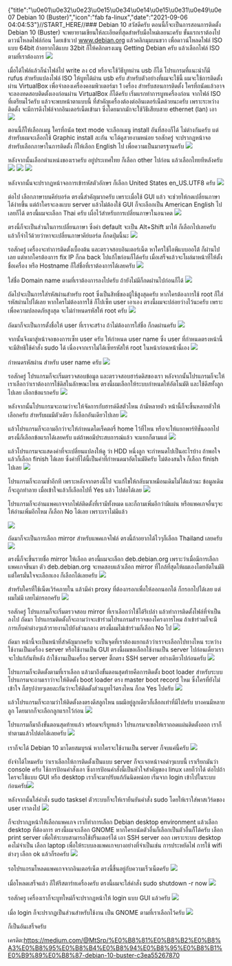 {"title":"\u0e01\u0e32\u0e23\u0e15\u0e34\u0e14\u0e15\u0e31\u0e49\u0e07 Debian 10 (Buster)","icon":"fab fa-linux","date":"2021-09-06 04:04:53"}//START_HERE//### Debian 10 
สวัสดีครับ ตอนนี้ก็จะเป็นการสอนการติดตั้ง Debian 10 (Buster) จะพยายามเขียนให้ละเอียดที่สุดสำหรับมือใหม่เลยนะครับ
ขั้นแรกเราต้องไปดาวน์โหลดไฟล์ก่อน โดยเข้าเวป www.debian.org แล้วคลิกมุมบนขวา เพื่อดาวน์โหลดไฟล์ ISO แบบ 64bit ถ้าอยากได้แบบ 32bit ก็ให้คลิกตรงเมนู Getting Debian ครับ แล้วเลือกไฟล์ ISO ตามที่เราต้องการ
![](https://miro.medium.com/max/1400/1*blGvEvXYSio5Dp8wTUaBmg.png)

เมื่อได้ไฟล์แล้วก็นำไฟล์ไป write ลง cd หรือจะใช้วิธีบูทผ่าน usb ก็ได้ โปรแกรมที่แนะนำก็มี rufus สำหรับแปลงไฟล์ ISO ให้บูทได้ผ่าน usb ครับ
สำหรับตัวอย่างที่ผมจะใช้นี้ ผมจะใช้การติดตั้งผ่าน VirtualBox เพื่อจำลองเครื่องคอมพิวเตอร์มา 1 เครื่อง สำหรับสอนการติดตั้ง ใครที่ถนัดแล้วอาจจะลองทดสอบติดตั้งเองก่อนผ่าน VirtualBox ก็ได้ครับ
เริ่มแรกทำการบูทเครื่องก่อน จากไฟล์ ISO ที่เตรียมไว้ครับ แล้วจะพบหน้าตาแบบนี้ ที่สำคัญเครื่องต้องต่ออินเตอร์เน็ตด้วยนะครับ เพราะระหว่างติดตั้ง จะมีการดึงไฟล์จากอินเตอร์เน็ตเข้ามา ซึ่งโดยมากมักจะใช้วิธีเสียบสาย ethernet (lan) เอา
![](https://miro.medium.com/max/1400/1*dUw573RpxNpuD2WUcD5S4w.png)

ตอนนี้ก็ให้เลือกเมนู ใครที่ถนัด text mode จะเลือกเมนู install อันที่สองก็ได้ ไม่ต่างกันครับ แต่สำหรับผมจะเลือกใช้ Graphic install ละกัน จะได้ดูสวยงามหน่อย
รอสักครู่ จะปรากฏหน้าจอสำหรับเลือกภาษาในการติดตั้ง ก็ให้เลือก English ไป เพื่อความเป็นมาตรฐานครับ
![](https://miro.medium.com/max/1400/1*Vnu5ics21Qy1SYz386TOdw.png)

หลังจากนั้นเลือกตำแหน่งของเราครับ อยู่ประเทศไทย ก็เลือก other ไปก่อน แล้วเลือกไทยทีหลังครับ
![](https://miro.medium.com/max/1400/1*nmVgWtzhwvfvxpl47rvECg.png)
![](https://miro.medium.com/max/1400/1*eQPScFvCupSfm29ih8vPyg.png)
![](https://miro.medium.com/max/1400/1*0Bkdy1Q3UHIDonVRdu1Pqw.png)

หลังจากนั้นจะปรากฏหน้าจอการเข้ารหัสตัวอักษร ก็เลือก United States en_US.UTF8 ครับ
![](https://miro.medium.com/max/1400/1*7frP3kYhNScG4jxV995PfQ.png)

ต่อไป เลือกภาษาบนคีย์บอร์ด ตรงนี้สำคัญมากครับ เพราะเมื่อใช้ GUI แล้ว จะช่วยให้กดเปลี่ยนภาษาได้ง่ายขึ้น แต่ถ้าใครจะลงแบบ server แล้วไม่ต้องใช้ GUI ก็จะเลือกเป็น American English ไปเลยก็ได้ ตรงนี้ผมจะเลือก Thai ครับ เผื่อไว้สำหรับการเปลี่ยนภาษาในอนาคต
![](https://miro.medium.com/max/1400/1*6cvvzAlKrNnjd_3z-l9CQA.png)

ตรงนี้ก็จะเป็นส่วนในการเปลี่ยนภาษา ซึ่งค่า default จะเป็น Alt+Shift มาให้ ก็เลือกไปเลยครับ แล้วก็จำไว้ด้วยว่าหาจะเปลี่ยนภาษาคีย์บอร์ด ก็กดปุ่มนี้นะ
![](https://miro.medium.com/max/1400/1*s1_bhJpTU6ypftIaK0aPXQ.png)

รอสักครู่ เครื่องจะทำการติดตั้งเบื้องต้น และตรวจสอบอินเตอร์เน็ต หาใครใช้ไอพีแบบออโต้ ก็ผ่านไปเลย แต่หากใครต้องการ fix IP ก็กด back ไปแก้ไขก่อนก็ได้ครับ เมื่อเสร็จแล้วจะโผล่มาหน้าที่ให้ตั้งชื่อเครื่อง หรือ Hostname ก็ใส่ชื่อที่เราต้องการได้เลยครับ
![](https://miro.medium.com/max/1400/1*bVxZgrkpw28ZZWqFcfahAg.png)

ใส่ชื่อ Domain name ตามที่เราต้องการลงไปครับ ถ้ายังไม่มีก็กดผ่านไปก่อนก็ได้
![](https://miro.medium.com/max/1400/1*sDzoDVlkf2cw4UldVZp-yQ.png)

ถัดไปจะเป็นการใส่รหัสผ่านสำหรับ root ซึ่งเป็นสิทธิ์ของผู้ใช้สูงสุดครับ หากใครต้องการใช้ root ก็ใส่รหัสผ่านไปได้เลย หากใครไม่ต้องการใช้ ก็ไปเซ็ท user เอาเอง ตรงนี้ผมจะปล่อยว่างไว้นะครับ เพราะเพื่อความปลอดภัยสูงสุด จะไม่กำหนดรหัสให้ root ครับ
![](https://miro.medium.com/max/1400/1*d5VTC1j5QSJRNTHXYL3VQQ.png)

ถัดมาก็จะเป็นการตั้งชื่อให้ user ที่เราจะสร้าง ถ้าไม่ต้องการใส่ชื่อ ก็กดผ่านครับ
![](https://miro.medium.com/max/1400/1*6PEXOAVQlIbQpYX2BRCSaA.png)

จากนั้นจึงมาสู่หน้าจอของการเซ็ท user ครับ ให้กำหนด user name ซึ่ง user ที่กำหนดตรงหน้านี้ จะมีสิทธิใช้คำสั่ง sudo ได้ เนื่องจากเราไม่ได้เซ็ทรหัสให้ root ในหน้าก่อนหน้านี้เอง
![](https://miro.medium.com/max/1400/1*DQQzRoytH9vxS5s2J896Bg.png)

กำหนดรหัสผ่าน สำหรับ user name ครับ
![](https://miro.medium.com/max/1400/1*r__PUbNYkcIKKzjLIMGbKQ.png)

รอสักครู่ โปรแกรมก็จะเริ่มตรวจสอบข้อมูล และตรวจสอบฮาร์ดดิสของเรา
หลังจากนั้นโปรแกรมก็จะให้เราเลือกว่าเราต้องการใช้ดิสในลักษณะไหน ตรงนี้ผมเลือกให้ระบบกำหนดให้อัตโนมัติ และใช้ดีสทั้งลูกไปเลย เลือกข้อแรกครับ
![](https://miro.medium.com/max/1400/1*Be509eCrzu72P07H53BwAA.png)

หลังจากนั้นโปรแกรมจะถามว่าจะให้จัดการกับฮารด์ดีสตัวไหน ถ้ามีหลายตัว หน้านี้ก็จะขึ้นหลายตัวให้เลือกครับ สำหรับผมมีตัวเดียว ก็เลือกอันเดียวไปเลย
![](https://miro.medium.com/max/1400/1*AJUIPV5Jbdpon-Ma0Y5mvw.png)

แล้วโปรแกรมก็จะถามอีกว่าจะให้กำหนดไดเร็คตอรี่ home ไว้ที่ไหน หรือจะให้แยกพาร์ทิชั่นออกไป ตรงนี้ก็เลือกข้อแรกได้เลยครับ แต่ถ้าพอมีประสบการณ์แล้ว จะแยกก็ตามแต่
![](https://miro.medium.com/max/1400/1*yWHyhUC777HiznkDuJbncQ.png)

แล้วโปรแกรมจะแสดงค่าที่จะเปลี่ยนแปลงให้ดู ว่า HDD หนึ่งลูก จะกำหนดไปเป็นอะไรบ้าง ถ้าพอใจแล้วก็เลือก finish ได้เลย ซึ่งค่าที่ได้นี้เป็นค่าที่กำหนดมาอัตโนมัติครับ ไม่ต้องสนใจ ก็เลือก finish ไปเลย
![](https://miro.medium.com/max/1400/1*qen8ps9oyHhEzRe6QxpVtw.png)

โปรแกรมก็จะถามซ้ำอีกที เพราะหลังจากตรงนี้ไป จะแก้ไขให้กลับมาเหมือนเดิมไม่ได้แล้วนะ ข้อมูลเดิมก็จะถูกทำลาย เมื่อเข้าใจแล้วก็เลือกไปที่ Yes แล้ว ไปต่อได้เลย
![](https://miro.medium.com/max/1400/1*nVdEDVH6aP4tu8s9OPAK8w.png)

โปรแกรมก็จะอ่านแพคเกจจากไฟล์ติดตั้งที่เรามีทั้งหมด และก็ถามเพิ่มอีกว่ามีแผ่น หรือแพคเกจอื่นๆจะให้อ่านเพิ่มอีกไหม ก็เลือก No ได้เลย เพราะเราไม่มีแล้ว

![](https://miro.medium.com/max/1400/1*6iexgbWKgNCH3TDXgOgg8g.png)

ถัดมาก็จะเป็นการเลือก mirror สำหรับแพคเกจไฟล์ ตรงนี้ถ้าอยากได้ไวๆก็เลือก Thailand เลยครับ
![](https://miro.medium.com/max/1400/1*5skVktgnBaP1Qd5gT1jUZg.png)

ตรงนี้ก็จะขึ้นรายชื่อ mirror ให้เลือก ตรงนี้ผมจะเลือก deb.debian.org เพราะว่าเมื่อมีการเลือกแพคเกจขึ้นมา ตัว deb.debian.org จะทดสอบแล้วเลือก mirror ที่ใกล้ที่สุดให้ผมเองโดยอัตโนมัติ แต่ใครมั่นใจจะเลือกเอง ก็เลือกได้เลยครับ
![](https://miro.medium.com/max/1400/1*WrdZwJNLDbbJJdXutDZUIg.png)

สำหรับใครที่ใช้เน็ตเวิร์คภายใน แล้วมีค่า proxy ที่ต้องกรอกเพื่อให้ออกนอกได้ ก็กรอกไปได้เลย แต่ผมไม่มี เลยไม่กรอกครับ
![](https://miro.medium.com/max/1400/1*vZFu3aL1nijXUc90wGgZaA.png)

รอสักครู่ โปรแกรมก็จะเริ่มตรวจสอบ mirror ที่เราเลือกว่าใช้ได้รึเปล่า แล้วทำการติดตั้งไฟล์ที่จำเป็นลงไป
ถัดมา โปรแกรมติดตั้งก็จะถามว่าจะเข้าร่วมโปรแกรมสำรวจของโครงการไหม ถ้าเข้าร่วมก็จะมีการเก็บค่าต่างๆแล้วรายงานไปยังส่วนกลาง ตรงนี้ผมไม่เข้าร่วมก็เลือก No ไป
![](https://miro.medium.com/max/1400/1*e7AMR1pY38gq-LrMtDABHg.png)

ถัดมา หน้านี้จะเป็นหน้าที่สำคัญมากครับ จะเป็นจุดที่เราต้องแยกแล้วว่าเราจะเลือกไปทางไหน ระหว่างใช้งานเป็นเครื่อง server หรือใช้งานเป็น GUI ตรงนี้ผมขอเลือกใช้งานเป็น server ไปก่อนเดี๋ยวเราจะไปแก้กันทีหลัง ถ้าใช้งานเป็นเครื่อง server ติ๊กตรง SSH server อย่างเดียวไปก่อนครับ
![](https://miro.medium.com/max/1400/1*hqI4xmWbet1csAekw165TA.png)

โปรแกรมก็จะติดตั้งตามที่เราเลือก แล้วมาถึงขั้นตอนสุดท้ายคือการติดตั้ง boot loader สำหรับระบบ โปรแกรมจะถามเราว่าจะให้ติดตั้ง boot loader ตรง master boot record ไหม ซึ่งใครที่ยังไม่เข้าใจ ก็สรุปง่ายๆเลยละกันว่าจะให้ติดตั้งส่วนบูทไว้ตรงไหน ก็กด Yes ไปครับ
![](https://miro.medium.com/max/1400/1*tn9S17d_MUHPmgZCsMUoqw.png)

แล้วโปรแกรมก็จะถามว่าให้ติดตั้งลงตรงดีสลูกไหน ผมมีอยู่ลูกเดียวก็เลือกเท่าที่มีไปครับ บางคนมีหลายลูก โดยมากก็จะเลือกลูกแรกไว้ก่อน
![](https://miro.medium.com/max/1400/1*ORFcum_l9jVwK1tTldTNWg.png)

โปรแกรมก็มาถึงขั้นตอนสุดท้ายแล้ว พร้อมจะรีบูทแล้ว โปรแกรมจะขอให้เราถอดแผ่นติดตั้งออก เราก็ทำตามแล้วไปต่อได้เลยครับ
![](https://miro.medium.com/max/1400/1*h2GKRwt3EMzAFZTdmj5W6A.png)

เราก็จะได้ Debian 10 มาโดยสมบูรณ์ หากใครจะใช้งานเป็น server ก็จบแค่นี้ครับ
![](https://miro.medium.com/max/1400/1*fGKsQKR-jPmc_f4GA1moJA.png)

ยังจำได้ไหมครับ ว่าเราเลือกให้การติดตั้งเป็นแบบ server ก็จะเจอหน้าจอดำๆแบบนี้ เราเรียกมันว่า console ครับ ใช้การป้อนคำสั่งเอา ซึ่งการป้อนคำสั่งนี้เป็นหัวใจสำคัญของ linux เลยก็ว่าได้
ต่อไปถ้าใครจะใช้แบบ GUI หรือ desktop เราก็จะมาปรับแก้กันนิดหน่อย เริ่มจาก login เข้าไปในระบบก่อนครับ![](https://miro.medium.com/max/1400/1*oouLU4xLOMTqMGTG5t4mjw.png)

หลังจากนั้นใส่คำสั่ง sudo tasksel ตัวระบบก็จะให้เรายืนยันคำสั่ง sudo โดยให้เราใส่พาสเวิร์ดของ user เราลงไป
![](https://miro.medium.com/max/1400/1*MDCS5kskqPgBEfqynI1aHg.png)

ก็จะปรากฏหน้าให้เลือกแพคเกจ เราก็ทำการเลือก
Debian desktop environment แล้วเลือก desktop ที่ต้องการ ตรงนี้ผมจะเลือก GNOME หากใครถนัดตัวอื่นก็เลือกเป็นตัวอื่นก็ได้ครับ
เลือก print server เพื่อให้ระบบสามารถใช้ปริ้นเตอร์ได้
เอา SSH server ออก เพราะระบบ desktop คงไม่จำเป็น
เลือก laptop เพื่อให้ระบบลงแพคเกจบางอย่างที่จำเป็นเช่น การประหยัดไฟ การใช้ wifi ต่างๆ
เลือก ok แล้วก็รอครับ
![](https://miro.medium.com/max/1400/1*5uKz_2zoXM0XXEGBSLNdcA.png)

รอโปรแกรมโหลดแพคเกจจากอินเตอร์เน็ต ตรงนี้ขึ้นอยู่กับความเร็วเน็ตครับ
![](https://miro.medium.com/max/1400/1*DNlC69l4LEq-vZPm7zseXA.png)

เมื่อโหลดเสร็จแล้ว ก็ให้รีสตาร์ทเครื่องครับ ตรงนี้ผมจะใส่คำสั่ง
sudo shutdown -r now
![](https://miro.medium.com/max/1400/1*3Bu3RLxMnfrQGMRu_BG1-w.png)

รอสักครู เครื่องเราก็จะบูทใหม่ก็จะปรากฏหน้าให้ login แบบ GUI แล้วครับ
![](https://miro.medium.com/max/1400/1*QSs8GEz5KNqS5VIsAYtCqw.png)

เมื่อ login ก็จะปรากฏเป็นส่วนสำหรับใช้งาน เป็น GNOME ตามที่เราเลือกไว้ครับ
![](https://miro.medium.com/max/1400/1*_FHIpppSrt8ufk62zLpeYg.png)

ก็เป็นอันเสร็จครับ

เครดิต:https://medium.com/@MtSrp/%E0%B8%81%E0%B8%B2%E0%B8%A3%E0%B8%95%E0%B8%B4%E0%B8%94%E0%B8%95%E0%B8%B1%E0%B9%89%E0%B8%87-debian-10-buster-c3ea55267870